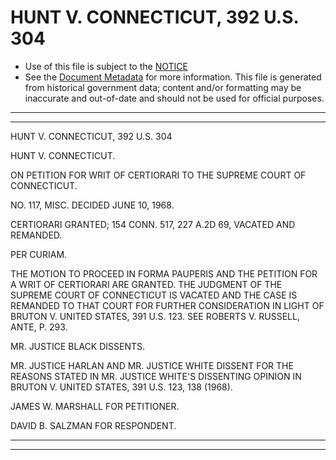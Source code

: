 ---
---

# HUNT V. CONNECTICUT, 392 U.S. 304

* Use of this file is subject to the [NOTICE](https://github.com/publicdocs/notice/blob/master/NOTICE)
* See the [Document Metadata](../../../) for more information.
  This file is generated from historical government data; content and/or formatting may be inaccurate and out-of-date and should not be used for official purposes.

----------
----------

HUNT V. CONNECTICUT, 392 U.S. 304

HUNT V. CONNECTICUT.

ON PETITION FOR WRIT OF CERTIORARI TO THE SUPREME COURT OF CONNECTICUT.

NO. 117, MISC.  DECIDED JUNE 10, 1968.

CERTIORARI GRANTED; 154 CONN. 517, 227 A.2D 69, VACATED AND REMANDED.

PER CURIAM.

THE MOTION TO PROCEED IN FORMA PAUPERIS AND THE PETITION FOR A WRIT OF CERTIORARI ARE GRANTED.  THE JUDGMENT OF THE SUPREME COURT OF CONNECTICUT IS VACATED AND THE CASE IS REMANDED TO THAT COURT FOR FURTHER CONSIDERATION IN LIGHT OF BRUTON V. UNITED STATES, 391 U.S. 123.  SEE ROBERTS V. RUSSELL, ANTE, P. 293.

MR. JUSTICE BLACK DISSENTS.

MR. JUSTICE HARLAN AND MR. JUSTICE WHITE DISSENT FOR THE REASONS STATED IN MR. JUSTICE WHITE'S DISSENTING OPINION IN BRUTON V. UNITED STATES, 391 U.S. 123, 138 (1968).

JAMES W. MARSHALL FOR PETITIONER.

DAVID B. SALZMAN FOR RESPONDENT.


----------
----------

